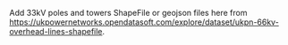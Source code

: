 Add 33kV poles and towers ShapeFile or geojson files here from https://ukpowernetworks.opendatasoft.com/explore/dataset/ukpn-66kv-overhead-lines-shapefile.